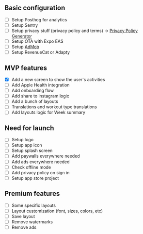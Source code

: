 ## Basic configuration

- [ ] Setup Posthog for analytics
- [ ] Setup Sentry
- [ ] Setup privacy stuff (privacy policy and terms) -> [Privacy Policy Generator](https://www.privacypolicygenerator.info/)
- [ ] Setup OTA with Expo EAS
- [ ] Setup [AdMob](https://github.com/invertase/react-native-google-mobile-ads)
- [ ] Setup RevenueCat or Adapty

## MVP features

- [x] Add a new screen to show the user's activities
- [ ] Add Apple Health integration
- [ ] Add onboarding flow
- [ ] Add share to instagram logic
- [ ] Add a bunch of layouts
- [ ] Translations and workout type translations
- [ ] Add layouts logic for Week summary

## Need for launch

- [ ] Setup logo
- [ ] Setup app icon
- [ ] Setup splash screen
- [ ] Add paywalls everywhere needed
- [ ] Add ads everywhere needed
- [ ] Check offline mode
- [ ] Add privacy policy on sign in
- [ ] Setup app store project

## Premium features

- [ ] Some specific layouts
- [ ] Layout customization (font, sizes, colors, etc)
- [ ] Save layout
- [ ] Remove watermarks
- [ ] Remove ads
